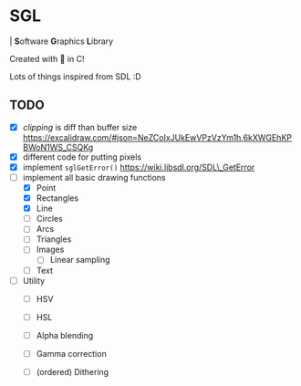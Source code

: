 # SGL

| **S**oftware **G**raphics **L**ibrary

Created with 🤕 in C!

Lots of things inspired from SDL :D

## TODO

* [x] _clipping_ is diff than buffer size https://excalidraw.com/#json=NeZCoIxJUkEwVPzVzYm1h,6kXWGEhKPBWoN1WS_CSQKg
* [x] different code for putting pixels
* [x] implement `sglGetError()` https://wiki.libsdl.org/SDL\_GetError
* [ ] implement all basic drawing functions
	* [x] Point
	* [x] Rectangles
	* [x] Line
	* [ ] Circles
	* [ ] Arcs
	* [ ] Triangles
	* [ ] Images
		* [ ] Linear sampling
	* [ ] Text
* [ ] Utility
	* [ ] HSV
	* [ ] HSL
	* [ ] Alpha blending
	* [ ] Gamma correction
	* [ ] (ordered) Dithering

